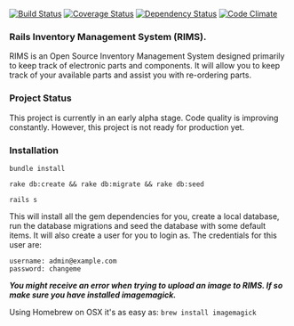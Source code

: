 [![Build Status](https://travis-ci.org/fusion94/rims.png?branch=master)](https://travis-ci.org/fusion94/rims)
[![Coverage Status](https://coveralls.io/repos/fusion94/rims/badge.png)](https://coveralls.io/r/fusion94/rims)
[![Dependency Status](https://gemnasium.com/fusion94/rims.png)](https://gemnasium.com/fusion94/rims)
[![Code Climate](https://codeclimate.com/github/fusion94/rims.png)](https://codeclimate.com/github/fusion94/rims)

### Rails Inventory Management System (RIMS).

RIMS is an Open Source Inventory Management System designed primarily to keep track of electronic parts and components. It will allow you to keep track of your available parts and assist you with re-ordering parts.

### Project Status
This project is currently in an early alpha stage. Code quality is improving constantly. However, this project is not ready for production yet.

### Installation

`bundle install`

`rake db:create && rake db:migrate && rake db:seed`

`rails s`

This will install all the gem dependencies for you, create a local database, run the database migrations and seed the database with some default items. It will also create a user for you to login as. The credentials for this user are:

```
username: admin@example.com
password: changeme
```

***You might receive an error when trying to upload an image to RIMS. If so make sure you have installed imagemagick.***

Using Homebrew on OSX it's as easy as: `brew install imagemagick`
